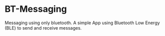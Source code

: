 # BT-Messaging
Messaging using only bluetooth. A simple App using Bluetooth Low Energy (BLE) to send and receive messages.
